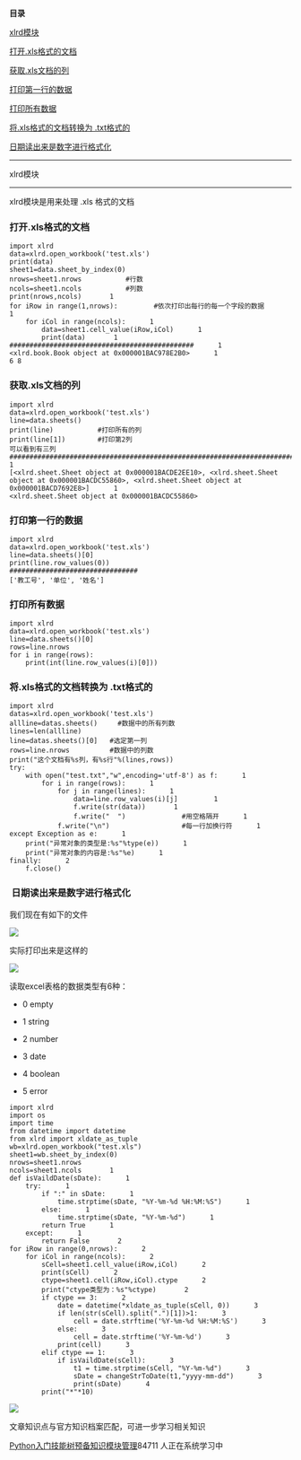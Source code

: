 **目录**

[xlrd模块](#t0)

[打开.xls格式的文档](#t1)

[获取.xls文档的列](#t2)

[打印第一行的数据](#t3)

[打印所有数据](#t4)

[将.xls格式的文档转换为 .txt格式的](#t5)

[日期读出来是数字进行格式化](#%C2%A0%E6%97%A5%E6%9C%9F%E8%AF%BB%E5%87%BA%E6%9D%A5%E6%98%AF%E6%95%B0%E5%AD%97%E8%BF%9B%E8%A1%8C%E6%A0%BC%E5%BC%8F%E5%8C%96)

* * *

xlrd模块
------

xlrd模块是用来处理 .xls 格式的文档

### **打开.xls格式的文档**

```
import xlrd      
data=xlrd.open_workbook('test.xls')      
print(data)       
sheet1=data.sheet_by_index(0)      
nrows=sheet1.nrows           #行数      
ncols=sheet1.ncols           #列数      
print(nrows,ncols)       1
for iRow in range(1,nrows):         #依次打印出每行的每一个字段的数据      1
	for iCol in range(ncols):      1
		data=sheet1.cell_value(iRow,iCol)      1
		print(data)       1
##############################################      1
<xlrd.book.Book object at 0x000001BAC978E2B0>      1
6 8
```


### **获取.xls文档的列**

```
import xlrd      
data=xlrd.open_workbook('test.xls')      
line=data.sheets()      
print(line)           #打印所有的列      
print(line[1])        #打印第2列       
可以看到有三列      
#############################################################################      1
[<xlrd.sheet.Sheet object at 0x000001BACDE2EE10>, <xlrd.sheet.Sheet object at 0x000001BACDC55860>, <xlrd.sheet.Sheet object at 0x000001BACD7692E8>]      1
<xlrd.sheet.Sheet object at 0x000001BACDC55860>
```


### **打印第一行的数据**

```
import xlrd      
data=xlrd.open_workbook('test.xls')      
line=data.sheets()[0]      
print(line.row_values(0))       
################################      
['教工号', '单位', '姓名']
```


### **打印所有数据**

```
import xlrd      
data=xlrd.open_workbook('test.xls')      
line=data.sheets()[0]      
rows=line.nrows      
for i in range(rows):      
    print(int(line.row_values(i)[0]))
```


### **将.xls格式的文档转换为 .txt格式的**

```
import xlrd      
datas=xlrd.open_workbook('test.xls')      
allline=datas.sheets()     #数据中的所有列数      
lines=len(allline)      
line=datas.sheets()[0]   #选定第一列      
rows=line.nrows          #数据中的列数      
print("这个文档有%s列，有%s行"%(lines,rows))      
try:      
    with open("test.txt","w",encoding='utf-8') as f:      1
        for i in range(rows):      1
            for j in range(lines):      1
                data=line.row_values(i)[j]         1
                f.write(str(data))       1
                f.write("  ")              #用空格隔开      1
            f.write("\n")                  #每一行加换行符      1
except Exception as e:      1
    print("异常对象的类型是:%s"%type(e))      1
    print("异常对象的内容是:%s"%e)      1
finally:      2
    f.close()
```


###  日期读出来是数字进行格式化

我们现在有如下的文件

![](https://img-blog.csdnimg.cn/20200323171332293.png)

实际打印出来是这样的

![](https://img-blog.csdnimg.cn/2020032317140279.png?x-oss-process=image/watermark,type_ZmFuZ3poZW5naGVpdGk,shadow_10,text_aHR0cHM6Ly9ibG9nLmNzZG4ubmV0L3FxXzM2MTE5MTky,size_16,color_FFFFFF,t_70)

读取excel表格的数据类型有6种：

*   0 empty
*   1 string
*   2 number
*   3 date
*   4 boolean
*   5 error

```
import xlrd      
import os      
import time      
from datetime import datetime      
from xlrd import xldate_as_tuple      
wb=xlrd.open_workbook("test.xls")      
sheet1=wb.sheet_by_index(0)      
nrows=sheet1.nrows      
ncols=sheet1.ncols       1
def isVaildDate(sDate):      1
    try:      1
        if ":" in sDate:      1
            time.strptime(sDate, "%Y-%m-%d %H:%M:%S")      1
        else:      1
            time.strptime(sDate, "%Y-%m-%d")      1
        return True      1
    except:      1
        return False       2
for iRow in range(0,nrows):      2
	for iCol in range(ncols):      2
		sCell=sheet1.cell_value(iRow,iCol)      2
		print(sCell)      2
		ctype=sheet1.cell(iRow,iCol).ctype      2
		print("ctype类型为：%s"%ctype)       2
		if ctype == 3:      2
			date = datetime(*xldate_as_tuple(sCell, 0))      3
			if len(str(sCell).split(".")[1])>1:      3
				cell = date.strftime('%Y-%m-%d %H:%M:%S')      3
			else:      3
				cell = date.strftime('%Y-%m-%d')      3
			print(cell)      3
		elif ctype == 1:      3
			if isVaildDate(sCell):      3
				t1 = time.strptime(sCell, "%Y-%m-%d")      3
				sDate = changeStrToDate(t1,"yyyy-mm-dd")      3
				print(sDate)      4
		print("*"*10)
```


![](https://img-blog.csdnimg.cn/20200323172525462.png?x-oss-process=image/watermark,type_ZmFuZ3poZW5naGVpdGk,shadow_10,text_aHR0cHM6Ly9ibG9nLmNzZG4ubmV0L3FxXzM2MTE5MTky,size_16,color_FFFFFF,t_70)

文章知识点与官方知识档案匹配，可进一步学习相关知识

[Python入门技能树](https://edu.csdn.net/skill/python/python-3-6)[预备知识](https://edu.csdn.net/skill/python/python-3-6)[模块管理](https://edu.csdn.net/skill/python/python-3-6)84711 人正在系统学习中